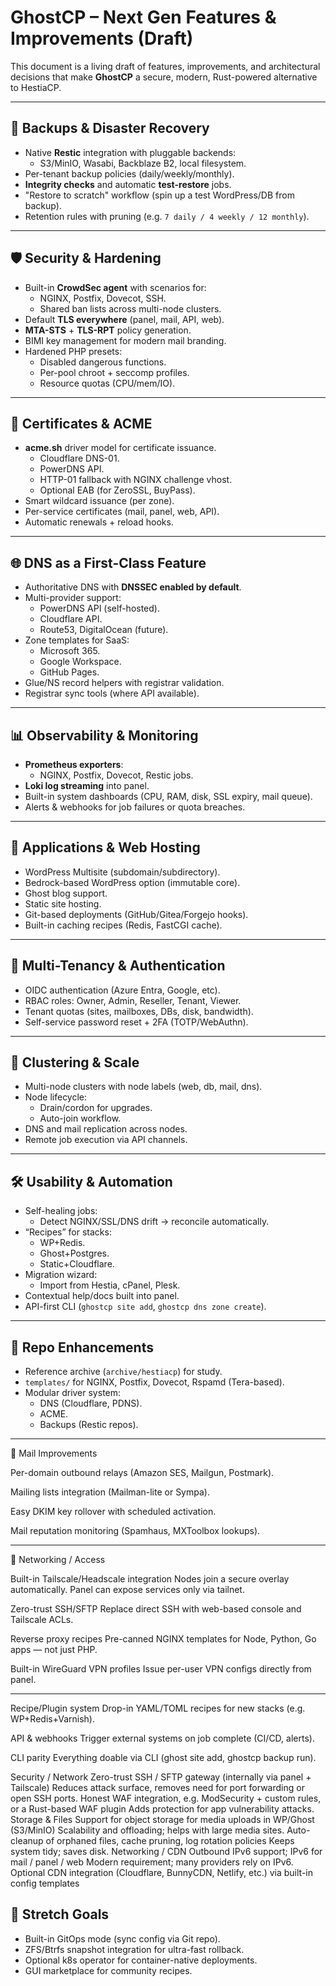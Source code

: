 # GhostCP – Next Gen Features & Improvements (Draft)

This document is a living draft of features, improvements, and architectural decisions
that make **GhostCP** a secure, modern, Rust-powered alternative to HestiaCP.

---

## 🔄 Backups & Disaster Recovery
- Native **Restic** integration with pluggable backends:
  - S3/MinIO, Wasabi, Backblaze B2, local filesystem.
- Per-tenant backup policies (daily/weekly/monthly).
- **Integrity checks** and automatic **test-restore** jobs.
- "Restore to scratch" workflow (spin up a test WordPress/DB from backup).
- Retention rules with pruning (e.g. `7 daily / 4 weekly / 12 monthly`).

---

## 🛡️ Security & Hardening
- Built-in **CrowdSec agent** with scenarios for:
  - NGINX, Postfix, Dovecot, SSH.
  - Shared ban lists across multi-node clusters.
- Default **TLS everywhere** (panel, mail, API, web).
- **MTA-STS** + **TLS-RPT** policy generation.
- BIMI key management for modern mail branding.
- Hardened PHP presets:
  - Disabled dangerous functions.
  - Per-pool chroot + seccomp profiles.
  - Resource quotas (CPU/mem/IO).

---

## 🔑 Certificates & ACME
- **acme.sh** driver model for certificate issuance.
  - Cloudflare DNS-01.
  - PowerDNS API.
  - HTTP-01 fallback with NGINX challenge vhost.
  - Optional EAB (for ZeroSSL, BuyPass).
- Smart wildcard issuance (per zone).
- Per-service certificates (mail, panel, web, API).
- Automatic renewals + reload hooks.

---

## 🌐 DNS as a First-Class Feature
- Authoritative DNS with **DNSSEC enabled by default**.
- Multi-provider support:
  - PowerDNS API (self-hosted).
  - Cloudflare API.
  - Route53, DigitalOcean (future).
- Zone templates for SaaS:
  - Microsoft 365.
  - Google Workspace.
  - GitHub Pages.
- Glue/NS record helpers with registrar validation.
- Registrar sync tools (where API available).

---

## 📊 Observability & Monitoring
- **Prometheus exporters**:
  - NGINX, Postfix, Dovecot, Restic jobs.
- **Loki log streaming** into panel.
- Built-in system dashboards (CPU, RAM, disk, SSL expiry, mail queue).
- Alerts & webhooks for job failures or quota breaches.

---

## 📰 Applications & Web Hosting
- WordPress Multisite (subdomain/subdirectory).
- Bedrock-based WordPress option (immutable core).
- Ghost blog support.
- Static site hosting.
- Git-based deployments (GitHub/Gitea/Forgejo hooks).
- Built-in caching recipes (Redis, FastCGI cache).

---

## 👥 Multi-Tenancy & Authentication
- OIDC authentication (Azure Entra, Google, etc).
- RBAC roles: Owner, Admin, Reseller, Tenant, Viewer.
- Tenant quotas (sites, mailboxes, DBs, disk, bandwidth).
- Self-service password reset + 2FA (TOTP/WebAuthn).

---

## 🔄 Clustering & Scale
- Multi-node clusters with node labels (web, db, mail, dns).
- Node lifecycle:
  - Drain/cordon for upgrades.
  - Auto-join workflow.
- DNS and mail replication across nodes.
- Remote job execution via API channels.

---

## 🛠️ Usability & Automation
- Self-healing jobs:
  - Detect NGINX/SSL/DNS drift → reconcile automatically.
- “Recipes” for stacks:
  - WP+Redis.
  - Ghost+Postgres.
  - Static+Cloudflare.
- Migration wizard:
  - Import from Hestia, cPanel, Plesk.
- Contextual help/docs built into panel.
- API-first CLI (`ghostcp site add`, `ghostcp dns zone create`).

---

## 📂 Repo Enhancements
- Reference archive (`archive/hestiacp`) for study.
- `templates/` for NGINX, Postfix, Dovecot, Rspamd (Tera-based).
- Modular driver system:
  - DNS (Cloudflare, PDNS).
  - ACME.
  - Backups (Restic repos).

---

📧 Mail Improvements

Per-domain outbound relays (Amazon SES, Mailgun, Postmark).

Mailing lists integration (Mailman-lite or Sympa).

Easy DKIM key rollover with scheduled activation.

Mail reputation monitoring (Spamhaus, MXToolbox lookups).

--- 
🧭 Networking / Access

Built-in Tailscale/Headscale integration
Nodes join a secure overlay automatically. Panel can expose services only via tailnet.

Zero-trust SSH/SFTP
Replace direct SSH with web-based console and Tailscale ACLs.

Reverse proxy recipes
Pre-canned NGINX templates for Node, Python, Go apps — not just PHP.

Built-in WireGuard VPN profiles
Issue per-user VPN configs directly from panel.

--- 

Recipe/Plugin system
Drop-in YAML/TOML recipes for new stacks (e.g. WP+Redis+Varnish).

API & webhooks
Trigger external systems on job complete (CI/CD, alerts).

CLI parity
Everything doable via CLI (ghost site add, ghostcp backup run).

Security / Network	Zero-trust SSH / SFTP gateway (internally via panel + Tailscale)	Reduces attack surface, removes need for port forwarding or open SSH ports.
	Honest WAF integration, e.g. ModSecurity + custom rules, or a Rust-based WAF plugin	Adds protection for app vulnerability attacks.
Storage & Files	Support for object storage for media uploads in WP/Ghost (S3/MinIO)	Scalability and offloading; helps with large media sites.
	Auto-cleanup of orphaned files, cache pruning, log rotation policies	Keeps system tidy; saves disk.
Networking / CDN	Outbound IPv6 support; IPv6 for mail / panel / web	Modern requirement; many providers rely on IPv6.
	Optional CDN integration (Cloudflare, BunnyCDN, Netlify, etc.) via built-in config templates


## 🚀 Stretch Goals
- Built-in GitOps mode (sync config via Git repo).
- ZFS/Btrfs snapshot integration for ultra-fast rollback.
- Optional k8s operator for container-native deployments.
- GUI marketplace for community recipes.

